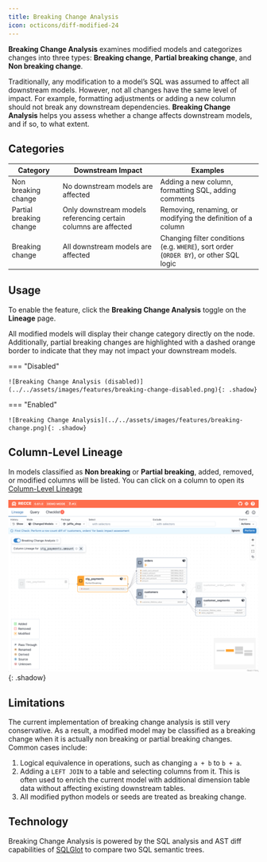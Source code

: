 ```yaml
---
title: Breaking Change Analysis
icon: octicons/diff-modified-24
---
```


**Breaking Change Analysis** examines modified models and categorizes changes into three types: **Breaking change**, **Partial breaking change**, and **Non breaking change**.

Traditionally, any modification to a model’s SQL was assumed to affect all downstream models. However, not all changes have the same level of impact. For example, formatting adjustments or adding a new column should not break any downstream dependencies. **Breaking Change Analysis** helps you assess whether a change affects downstream models, and if so, to what extent.


##  Categories
Category | Downstream Impact | Examples
---|---|---
Non breaking change | No downstream models are affected |  Adding a new column, formatting SQL, adding comments
Partial breaking change | Only downstream models referencing certain columns are affected | Removing, renaming, or modifying the definition of a column
Breaking change | All downstream models are affected | Changing filter conditions (e.g. `WHERE`), sort order (`ORDER BY`), or other SQL logic

## Usage

To enable the feature, click the **Breaking Change Analysis** toggle on the  **Lineage** page. 

All modified models will display their change category directly on the node. Additionally, partial breaking changes are highlighted with a dashed orange border to indicate that they may not impact your downstream models.

=== "Disabled"
    
    ![Breaking Change Analysis (disabled)](../../assets/images/features/breaking-change-disabled.png){: .shadow}

=== "Enabled"
    
    ![Breaking Change Analysis](../../assets/images/features/breaking-change.png){: .shadow}


## Column-Level Lineage

In models classified as **Non breaking** or **Partial breaking**, added, removed, or modified columns will be listed. You can click on a column to open its [Column-Level Lineage](./column-level-lineage.md)

![Column-level lineage](../../assets/images/features/breaking-change-lineage.png){: .shadow}

## Limitations

The current implementation of breaking change analysis is still very conservative. As a result, a modified model may be classified as a breaking change when it is actually non breaking or partial breaking changes. Common cases include:

1. Logical equivalence in operations, such as changing `a + b` to `b + a`.
1. Adding a `LEFT JOIN` to a table and selecting columns from it. This is often used to enrich the current model with additional dimension table data without affecting existing downstream tables.
1. All modified python models or seeds are treated as breaking change.

## Technology

Breaking Change Analysis is powered by the SQL analysis and AST diff capabilities of [SQLGlot](https://github.com/tobymao/sqlglot) to  compare two SQL semantic trees.